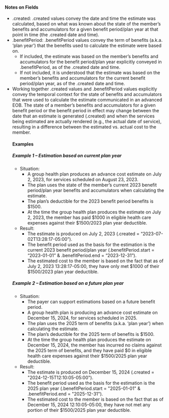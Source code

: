 <h4 class="x_MsoNormal">Notes on Fields</h4>
<ul>
<li class="x_MsoNormal">.created: .created values convey the date and time the estimate was calculated, based on what was known about the state of the member’s benefits and accumulators for a given benefit period/plan year at that point in time (the .created date and time). </li>
<li>.benefitPeriod: .benefitPeriod values convey the term of benefits (a.k.a. ‘plan year’) that the benefits used to calculate the estimate were based on.

<ul>
<li>If included, the estimate was based on the member’s benefits and accumulators for the benefit period/plan year explicitly conveyed in .benefitPeriod, as of the .created date and time. </li>
<li>If not included, it is understood that the estimate was based on the member’s benefits and accumulators for the current benefit period/plan year, as of the .created date and time.
</li>
</ul>

<li class="x_MsoNormal">Working together .created values and .benefitPeriod values explicitly convey the temporal context for the state of benefits and accumulators that were used to calculate the estimate communicated in an advanced EOB.
 The state of a member’s benefits and accumulators for a given benefit period or the benefit period in effect may change between the date that an estimate is generated (.created) and when the services being estimated are actually rendered (e.g., the actual date of service), resulting in a difference between the estimated vs. actual cost to the member.
 </li>

<h4 class="x_MsoNormal">Examples</h4>
<h5 class="x_MsoNormal">Example 1 – Estimation based on current plan year</h5>
<ul>
<li class="x_MsoNormal">Situation:
<ul>
<li class="x_MsoNormal">A group health plan produces an advance cost estimate on July 2, 2023, for services scheduled on August 23, 2023. </li>
<li class="x_MsoNormal">The plan uses the state of the member’s current 2023 benefit period/plan year benefits and accumulators when calculating the estimate.</li>
<li class="x_MsoNormal">The plan’s deductible for the 2023 benefit period benefits is $1500.</li>
<li class="x_MsoNormal">At the time the group health plan produces the estimate on July 2, 2023, the member has paid $1000 in eligible health care expenses against their $1500/2023 plan year deductible.</li>
</ul>
</li>

<li class="x_MsoNormal">Result:
<ul>
<li class="x_MsoNormal">The estimate is produced on July 2, 2023 (.created = “2023-07-02T13:28:17-05:00”). </li>
<li class="x_MsoNormal">The benefit period used as the basis for the estimation is the current 2023 benefit period/plan year (.benefitPeriod.start = “2023-01-01” & .benefitPeriod.end = “2023-12-31”).</li>
<li class="x_MsoNormal">The estimated cost to the member is based on the fact that as of July 2, 2023 13:28:17-05:00, they have only met $1000 of their $1500/2023 plan year deductible.</li>
</ul>
</li>
</ul>


<h5 class="x_MsoNormal">Example 2 – Estimation based on a future plan year</h5>
<ul>
<li class="x_MsoNormal">Situation:
<ul>
<li class="x_MsoNormal">The payer can support estimations based on a future benefit period. </li>
<li class="x_MsoNormal">A group health plan is producing an advance cost estimate on December 15, 2024, for services scheduled in 2025.</li>
<li class="x_MsoNormal">The plan uses the 2025 term of benefits (a.k.a. ‘plan year’) when calculating the estimate.</li>
<li class="x_MsoNormal">The plan’s deductible for the 2025 term of benefits is $1500.</li>
<li class="x_MsoNormal">At the time the group health plan produces the estimate on December 15, 2024, the member has incurred no claims against the 2025 term of benefits, and they have paid $0 in eligible health care expenses against their $1500/2025 plan year deductible.</li>
</ul>
</li>
<li class="x_MsoNormal">Result:
<ul>
<li class="x_MsoNormal">The estimate is produced on December 15, 2024 (.created = "2024-12-15T12:10:05-05:00"). </li>
<li class="x_MsoNormal">The benefit period used as the basis for the estimation is the 2025 plan year (.benefitPeriod.start = "2025-01-01" & .benefitPeriod.end = "2025-12-31").</li>
<li class="x_MsoNormal">The estimated cost to the member is based on the fact that as of December 15, 2024 12:10:05-05:00, they have not met any portion of their $1500/2025 plan year deductible.</li>
</ul>
</li>
</ul>